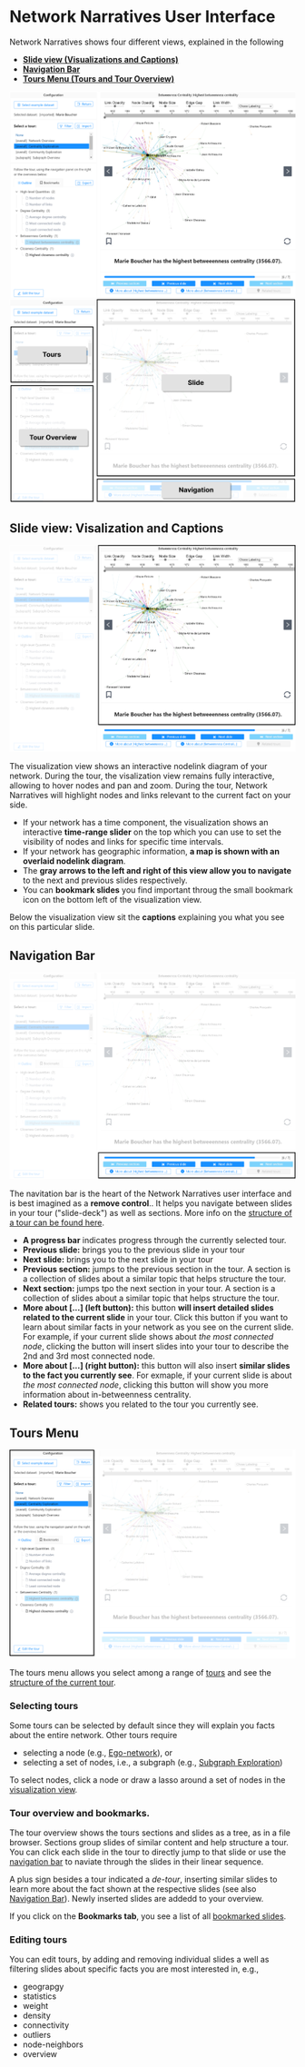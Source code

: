 # Network Narratives User Interface


Network Narratives shows four different views, explained in the following

* **[Slide view (Visualizations and Captions)](#slide-view-visualization-and-captions)**
* **[Navigation Bar](#navigation-bar)**
* **[Tours Menu (Tours and Tour Overview)](#tours-menu)**

![](ui-blank.png)
![](ui-explained.png)


## Slide view: Visalization and Captions
![](ui-visualization.png)

The visualization view shows an interactive nodelink diagram of your network. During the tour, the visalization view remains fully interactive, allowing to hover nodes and pan and zoom. During the tour, Network Narratives will highlight nodes and links relevant to the current fact on your side.

* If your network has a time component, the visualization shows an interactive **time-range slider** on the top which you can use to set the visibility of nodes and links for specific time intervals.
* If your network has geographic information, **a map is shown with an overlaid nodelink diagram**. 
* The **gray arrows to the left and right of this view allow you to navigate** to the next and previous slides respectively.   
* You can **bookmark slides** you find important throug the small bookmark icon on the bottom left of the visualization view. 

Below the visualization view sit the **captions** explaining you what you see on this particular slide. 

## Navigation Bar
![](ui-navbar.png)

The navitation bar is the heart of the Network Narratives user interface and is best imagined as a **remove control**.. It helps you navigate between slides in your tour ("slide-deck") as well as sections. More info on the [structure of a tour can be found here](../networknarratives#tours).

* **A progress bar** indicates progress through the currently selected tour.
* **Previous slide:** brings you to the previous slide in your tour
* **Next slide:** brings you to the next slide in your tour
* **Previous section:** jumps to the previous section in the tour. A section is a collection of slides about a similar topic that helps structure the tour.
* **Next section:** jumps tpo the next section in your tour. A section is a collection of slides about a similar topic that helps structure the tour.
* **More about [...] (left button):** this button **will insert detailed slides related to the current slide** in your tour. Click this button if you want to learn about similar facts in your network as you see on the current slide. For example, if your current slide shows about _the most connected node_, clicking the button will insert slides into your tour to describe the 2nd and 3rd most connected node. 
* **More about [...] (right button):** this button will also insert **similar slides to the fact you currently see**. For exmaple, if your current slide is about _the most connected node_, clicking this button will show you more information about in-betweenness centrality.
* **Related tours:** shows you related to the tour you currently see.  
    
## Tours Menu
![](ui-menu.png)

The tours menu allows you select among a range of [tours](tours) and see the [structure of the current tour](../networknarratives#tours). 

### Selecting tours

Some tours can be selected by default since they will explain you facts about the entire network. Other tours require 
* selecting a node (e.g., [Ego-network](tours@ego-network-exporation)), or 
* selecting a set of nodes, i.e., a subgraph (e.g., [Subgraph Exploration](tours/subgraph-exploration)) 

To select nodes, click a node or draw a lasso around a set of nodes in the [visualization view](#slide-view-visualization-and-captions).

### Tour overview and bookmarks.

The tour overview shows the tours sections and slides as a tree, as in a file browser. Sections group slides of similar content and help structure a tour. You can click each slide in the tour to directly jump to that slide or use the [navigation bar](#navigation-bar) to naviate through the slides in their linear sequence. 

A plus sign besides a tour indicated a _de-tour_, inserting similar slides to learn more about the fact shown at the respective slides (see also [Navigation Bar](#navigation-bar)). Newly inserted slides are addedd to your overview.  

If you click on the **Bookmarks tab**, you see a list of all [bookmarked slides](#slide-view-visualization-and-captions).

### Editing tours

You can edit tours, by adding and removing individual slides a well as filtering slides about specific facts you are most interested in, e.g., 
* geograpgy
* statistics
* weight
* density
* connectivity
* outliers
* node-neighbors
* overview






